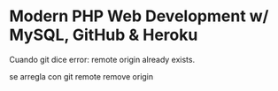 # Modern PHP Web Development w/ MySQL, GitHub & Heroku

Cuando git dice
    error: remote origin already exists.

se arregla con
    git remote remove origin
